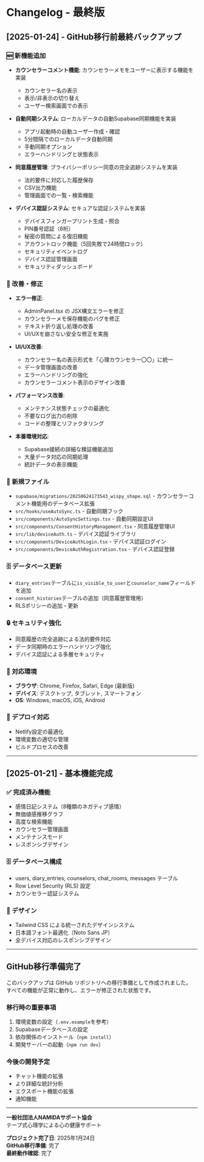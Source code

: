 # Changelog - 最終版

## [2025-01-24] - GitHub移行前最終バックアップ

### 🆕 新機能追加
- **カウンセラーコメント機能**: カウンセラーメモをユーザーに表示する機能を実装
  - カウンセラー名の表示
  - 表示/非表示の切り替え
  - ユーザー検索画面での表示

- **自動同期システム**: ローカルデータの自動Supabase同期機能を実装
  - アプリ起動時の自動ユーザー作成・確認
  - 5分間隔でのローカルデータ自動同期
  - 手動同期オプション
  - エラーハンドリングと状態表示

- **同意履歴管理**: プライバシーポリシー同意の完全追跡システムを実装
  - 法的要件に対応した履歴保存
  - CSV出力機能
  - 管理画面での一覧・検索機能

- **デバイス認証システム**: セキュアな認証システムを実装
  - デバイスフィンガープリント生成・照合
  - PIN番号認証（6桁）
  - 秘密の質問による復旧機能
  - アカウントロック機能（5回失敗で24時間ロック）
  - セキュリティイベントログ
  - デバイス認証管理画面
  - セキュリティダッシュボード

### 🔧 改善・修正
- **エラー修正**: 
  - AdminPanel.tsx の JSX構文エラーを修正
  - カウンセラーメモ保存機能のバグを修正
  - テキスト折り返し処理の改善
  - UI/UXを崩さない安全な修正を実施

- **UI/UX改善**: 
  - カウンセラー名の表示形式を「心理カウンセラー〇〇」に統一
  - データ管理画面の改善
  - エラーハンドリングの強化
  - カウンセラーコメント表示のデザイン改善

- **パフォーマンス改善**:
  - メンテナンス状態チェックの最適化
  - 不要なログ出力の削除
  - コードの整理とリファクタリング

- **本番環境対応**:
  - Supabase接続の詳細な検証機能追加
  - 大量データ対応の同期処理
  - 統計データの表示機能

### 📁 新規ファイル
- `supabase/migrations/20250624173543_wispy_shape.sql` - カウンセラーコメント機能用のデータベース拡張
- `src/hooks/useAutoSync.ts` - 自動同期フック
- `src/components/AutoSyncSettings.tsx` - 自動同期設定UI
- `src/components/ConsentHistoryManagement.tsx` - 同意履歴管理UI
- `src/lib/deviceAuth.ts` - デバイス認証ライブラリ
- `src/components/DeviceAuthLogin.tsx` - デバイス認証ログイン
- `src/components/DeviceAuthRegistration.tsx` - デバイス認証登録

### 🗄️ データベース更新
- `diary_entries`テーブルに`is_visible_to_user`と`counselor_name`フィールドを追加
- `consent_histories`テーブルの追加（同意履歴管理用）
- RLSポリシーの追加・更新

### 🔒 セキュリティ強化
- 同意履歴の完全追跡による法的要件対応
- データ同期時のエラーハンドリング強化
- デバイス認証による多層セキュリティ

### 📱 対応環境
- **ブラウザ**: Chrome, Firefox, Safari, Edge (最新版)
- **デバイス**: デスクトップ, タブレット, スマートフォン
- **OS**: Windows, macOS, iOS, Android

### 🚀 デプロイ対応
- Netlify設定の最適化
- 環境変数の適切な管理
- ビルドプロセスの改善

---

## [2025-01-21] - 基本機能完成

### ✅ 完成済み機能
- 感情日記システム（8種類のネガティブ感情）
- 無価値感推移グラフ
- 高度な検索機能
- カウンセラー管理画面
- メンテナンスモード
- レスポンシブデザイン

### 🗄️ データベース構成
- users, diary_entries, counselors, chat_rooms, messages テーブル
- Row Level Security (RLS) 設定
- カウンセラー認証システム

### 🎨 デザイン
- Tailwind CSS による統一されたデザインシステム
- 日本語フォント最適化（Noto Sans JP）
- 全デバイス対応のレスポンシブデザイン

---

## GitHub移行準備完了

このバックアップは GitHub リポジトリへの移行準備として作成されました。
すべての機能が正常に動作し、エラーが修正された状態です。

### 移行時の重要事項
1. 環境変数の設定（`.env.example`を参考）
2. Supabaseデータベースの設定
3. 依存関係のインストール（`npm install`）
4. 開発サーバーの起動（`npm run dev`）

### 今後の開発予定
- チャット機能の拡張
- より詳細な統計分析
- エクスポート機能の拡張
- 通知機能

---

**一般社団法人NAMIDAサポート協会**  
テープ式心理学による心の健康サポート

**プロジェクト完了日**: 2025年1月24日  
**GitHub移行準備**: 完了  
**最終動作確認**: 完了